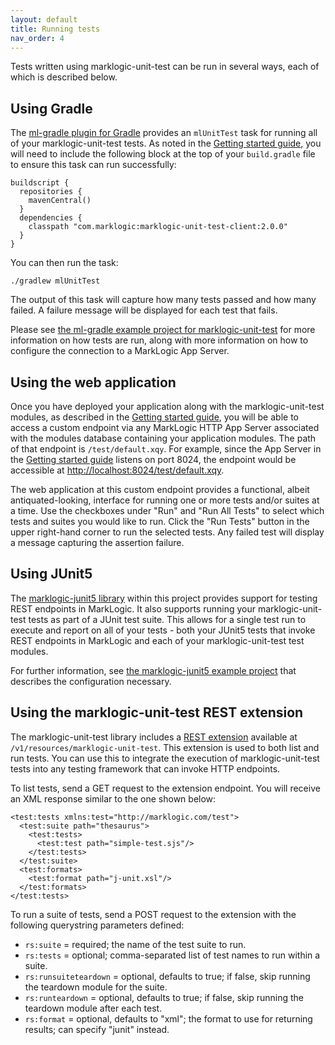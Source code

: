 ```yaml
---
layout: default
title: Running tests
nav_order: 4
---
```


Tests written using marklogic-unit-test can be run in several ways, each of which is described below. 

## Using Gradle 

The [ml-gradle plugin for Gradle](https://github.com/marklogic/ml-gradle) provides an `mlUnitTest` task for running 
all of your marklogic-unit-test tests. As noted in the [Getting started guide](getting-started.md), you will need to 
include the following block at the top of your `build.gradle` file to ensure this task can run successfully:

```
buildscript {
  repositories {
    mavenCentral()
  }
  dependencies {
    classpath "com.marklogic:marklogic-unit-test-client:2.0.0"
  }
}
```

You can then run the task:

    ./gradlew mlUnitTest

The output of this task will capture how many tests passed and how many failed. A failure message will be displayed for
each test that fails. 

Please see 
[the ml-gradle example project for marklogic-unit-test](https://github.com/marklogic/ml-gradle/tree/master/examples/unit-test-project)
for more information on how tests are run, along with more information on how to configure the connection to a MarkLogic
App Server.

## Using the web application

Once you have deployed your application along with the marklogic-unit-test modules, as described in the
[Getting started guide](getting-started.md), you will be able to access a custom endpoint via any MarkLogic HTTP
App Server associated with the modules database containing your application modules. The path of that endpoint is
`/test/default.xqy`. For example, since the App Server in the [Getting started guide](getting-started.md) listens on
port 8024, the endpoint would be accessible at <http://localhost:8024/test/default.xqy>.

The web application at this custom endpoint provides a functional, albeit antiquated-looking, interface for running
one or more tests and/or suites at a time. Use the checkboxes under "Run" and "Run All Tests" to select which tests
and suites you would like to run. Click the "Run Tests" button in the upper right-hand corner to run the selected
tests. Any failed test will display a message capturing the assertion failure.

## Using JUnit5

The [marklogic-junit5 library](https://github.com/marklogic-community/marklogic-unit-test/tree/master/marklogic-junit5) 
within this project provides support for testing REST endpoints in MarkLogic. It also supports running your 
marklogic-unit-test tests as part of a JUnit test suite. This allows for a single test run to execute and report on 
all of your tests - both your JUnit5 tests that invoke REST endpoints in MarkLogic and each of your marklogic-unit-test
test modules.

For further information, see 
[the marklogic-junit5 example project](https://github.com/marklogic-community/marklogic-unit-test/tree/master/marklogic-junit5/examples/simple-ml-gradle)
that describes the configuration necessary.

## Using the marklogic-unit-test REST extension

The marklogic-unit-test library includes a 
[REST extension](https://docs.marklogic.com/guide/rest-dev/extensions) 
available at `/v1/resources/marklogic-unit-test`. This extension is used to both list and run tests. You can 
use this to integrate the execution of marklogic-unit-test tests into any testing framework that can invoke HTTP 
endpoints. 

To list tests, send a GET request to the extension endpoint. You will receive an XML response similar to the one shown
below:

```
<test:tests xmlns:test="http://marklogic.com/test">
  <test:suite path="thesaurus">
    <test:tests>
      <test:test path="simple-test.sjs"/>
    </test:tests>
  </test:suite>
  <test:formats>
    <test:format path="j-unit.xsl"/>
  </test:formats>
</test:tests>
```

To run a suite of tests, send a POST request to the extension with the following querystring parameters defined:

- `rs:suite` = required; the name of the test suite to run.
- `rs:tests` = optional; comma-separated list of test names to run within a suite.
- `rs:runsuiteteardown` = optional, defaults to true; if false, skip running the teardown module for the suite.
- `rs:runteardown` = optional, defaults to true; if false, skip running the teardown module after each test.
- `rs:format` = optional, defaults to "xml"; the format to use for returning results; can specify "junit" instead.
